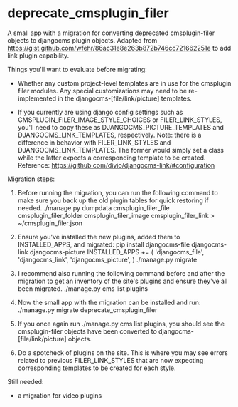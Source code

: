 # deprecate_cmsplugin_filer
A small app with a migration for converting deprecated cmsplugin-filer objects to djangocms plugin objects. Adapted from https://gist.github.com/wfehr/86ac31e8e263b872b746cc721662251e to add link plugin capability.

Things you'll want to evaluate before migrating:

- Whether any custom project-level templates are in use for the cmsplugin filer modules. Any special customizations may need to be re-implemented in the djangocms-[file/link/picture] templates.

- If you currently are using django config settings such as CMSPLUGIN_FILER_IMAGE_STYLE_CHOICES or FILER_LINK_STYLES, you'll need to copy these as DJANGOCMS_PICTURE_TEMPLATES and DJANGOCMS_LINK_TEMPLATES, respectively. Note: there is a difference in behavior with FILER_LINK_STYLES and DJANGOCMS_LINK_TEMPLATES. The former would simply set a class while the latter expects a corresponding template to be created. Reference: https://github.com/divio/djangocms-link/#configuration

Migration steps:

1. Before running the migration, you can run the following command to make sure you back up the old plugin tables for quick restoring if needed.
./manage.py dumpdata cmsplugin_filer_file cmsplugin_filer_folder cmsplugin_filer_image cmsplugin_filer_link > ~/cmsplugin_filer.json

2. Ensure you've installed the new plugins, added them to INSTALLED_APPS, and migrated:
pip install djangocms-file djangocms-link djangocms-picture
INSTALLED_APPS += (
    'djangocms_file',
    'djangocms_link',
    'djangocms_picture',
)
./manage.py migrate

3. I recommend also running the following command before and after the migration to get an inventory of the site's plugins and ensure they've all been migrated.
./manage.py cms list plugins

4. Now the small app with the migration can be installed and run:
./manage.py migrate deprecate_cmsplugin_filer

5. If you once again run ./manage.py cms list plugins, you should see the cmsplugin-filer objects have been converted to djangocms-[file/link/picture] objects.

6. Do a spotcheck of plugins on the site. This is where you may see errors related to previous FILER_LINK_STYLES that are now expecting corresponding templates to be created for each style.

Still needed:

- a migration for video plugins
